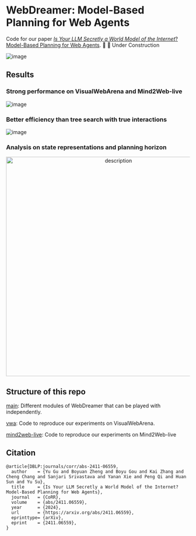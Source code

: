 # WebDreamer: Model-Based Planning for Web Agents
Code for our paper [*Is Your LLM Secretly a World Model of the Internet*? Model-Based Planning for Web Agents](https://arxiv.org/abs/2411.06559v1). :construction: :construction: Under Construction

![image](https://github.com/user-attachments/assets/a1189fee-ff43-45fc-a818-3dc6befb6ad2)


## Results
### Strong performance on VisualWebArena and Mind2Web-live
![image](https://github.com/user-attachments/assets/e2ca2216-848c-4fed-b623-5297795407e0)

### Better efficiency than tree search with true interactions
![image](https://github.com/user-attachments/assets/d736157e-9b09-43e1-b54e-a17666f4382b)

### Analysis on state representations and planning horizon
<div style="text-align: center;">
    <img src="https://github.com/user-attachments/assets/b90eacbb-0496-49a6-8d48-7baa6ae686e4" alt="description" width="600px">
</div>

## Structure of this repo
[main](https://github.com/OSU-NLP-Group/WebDreamer): Different modules of WebDreamer that can be played with independently.

[vwa](https://github.com/OSU-NLP-Group/WebDreamer/tree/vwa): Code to reproduce our experiments on VisualWebArena.

[mind2web-live](https://github.com/OSU-NLP-Group/WebDreamer/tree/mind2web-live): Code to reproduce our experiments on Mind2Web-live


## Citation
```
@article{DBLP:journals/corr/abs-2411-06559,
  author    = {Yu Gu and Boyuan Zheng and Boyu Gou and Kai Zhang and Cheng Chang and Sanjari Srivastava and Yanan Xie and Peng Qi and Huan Sun and Yu Su},
  title     = {Is Your LLM Secretly a World Model of the Internet? Model-Based Planning for Web Agents},
  journal   = {CoRR},
  volume    = {abs/2411.06559},
  year      = {2024},
  url       = {https://arxiv.org/abs/2411.06559},
  eprinttype= {arXiv},
  eprint    = {2411.06559},
}
```
